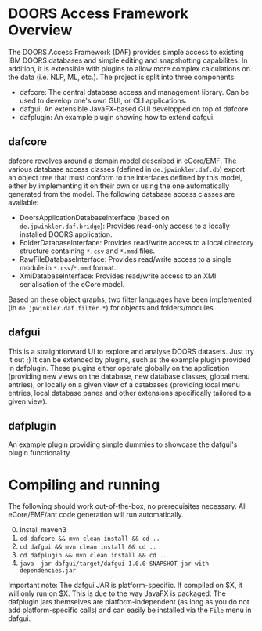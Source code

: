 # DOORS Access Framework Overview

The DOORS Access Framework (DAF) provides simple access to existing IBM DOORS databases and simple editing and snapshotting capabilites. In addition, it is extensible with plugins to allow more complex calculations on the data (i.e. NLP, ML, etc.). The project is split into three components:

* dafcore: The central database access and management library. Can be used to develop one's own GUI, or CLI applications.
* dafgui: An extensible JavaFX-based GUI developped on top of dafcore.
* dafplugin: An example plugin showing how to extend dafgui.

## dafcore

dafcore revolves around a domain model described in eCore/EMF. The various database access classes (defined in `de.jpwinkler.daf.db`) export an object tree that must conform to the interfaces defined by this model, either by implementing it on their own or using the one automatically generated from the model. The following database access classes are available:

* DoorsApplicationDatabaseInterface (based on `de.jpwinkler.daf.bridge`): Provides read-only access to a locally installed DOORS application.
* FolderDatabaseInterface: Provides read/write access to a local directory structure containing `*.csv` and `*.mmd` files.
* RawFileDatabaseInterface: Provides read/write access to a single module in `*.csv`/`*.mmd` format.
* XmiDatabaseInterface: Provides read/write access to an XMI serialisation of the eCore model.

Based on these object graphs, two filter languages have been implemented (in `de.jpwinkler.daf.filter.*`) for objects and folders/modules.

## dafgui

This is a straightforward UI to explore and analyse DOORS datasets. Just try it out ;) It can be extended by plugins, such as the example plugin provided in dafplugin. These plugins either operate globally on the application (providing new views on the database, new database classes, global menu entries), or locally on a given view of a databases (providing local menu entries, local database panes and other extensions specifically tailored to a given view).

## dafplugin

An example plugin providing simple dummies to showcase the dafgui's plugin functionality.

# Compiling and running

The following should work out-of-the-box, no prerequisites necessary. All eCore/EMF/ant code generation will run automatically.

0. Install maven3
1. `cd dafcore && mvn clean install && cd ..`
2. `cd dafgui && mvn clean install && cd ..`
3. `cd dafplugin && mvn clean install && cd ..`
4. `java -jar dafgui/target/dafgui-1.0.0-SNAPSHOT-jar-with-dependencies.jar`

Important note: The dafgui JAR is platform-specific. If compiled on $X, it will only run on $X. This is due to the way JavaFX is packaged. The dafplugin jars themselves are platform-independent (as long as you do not add platform-specific calls) and can easily be installed via the `File` menu in dafgui.
